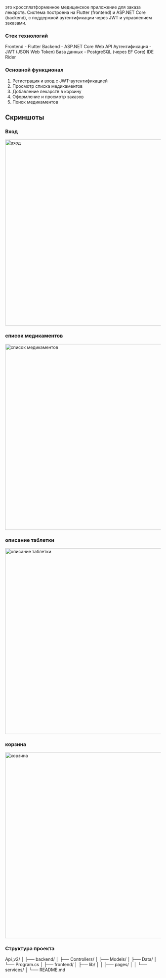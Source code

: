 это кроссплатформенное медицинское приложение для заказа лекарств. 
Система построена на Flutter (frontend) и ASP.NET Core (backend), с поддержкой аутентификации через JWT и управлением заказами.

<h3> Стек технологий </h3>

Frontend - Flutter
Backend - ASP.NET Core Web API
Аутентификация - JWT (JSON Web Token)
База данных - PostgreSQL (через EF Core)
IDE  Rider




<h3> Основной функционал </h3>

1. Регистрация и вход с JWT-аутентификацией
2. Просмотр списка медикаментов
3. Добавление лекарств в корзину
4. Оформление и просмотр заказов
5. Поиск медикаментов

<h2> Скриншоты </h2>

<h3> Вход </h3>
<img src = "assets/photo_2025-07-22_23-36-29.jpg" alt = "вход" width = "600"/>


<h3> список медикаментов </h3>
<img src = "assets/photo_2025-07-22_23-36-36.jpg" alt = "список медикаментов" width = "600"/>


<h3> описание таблетки </h3>
<img src = "assets/photo_2025-07-22_23-36-45.jpg" alt = "описание таблетки" width = "600"/>



<h3> корзина </h3>
<img src = "assets/photo_2025-07-22_23-41-59.jpg" alt = "корзина" width = "600"/>




<h3> Структура проекта </h3>

Api_v2/
│
├── backend/
│   ├── Controllers/
│   ├── Models/
│   ├── Data/
│   └── Program.cs
│
├── frontend/
│   ├── lib/
│   │   ├── pages/
│   │   └── services/
│
└── README.md